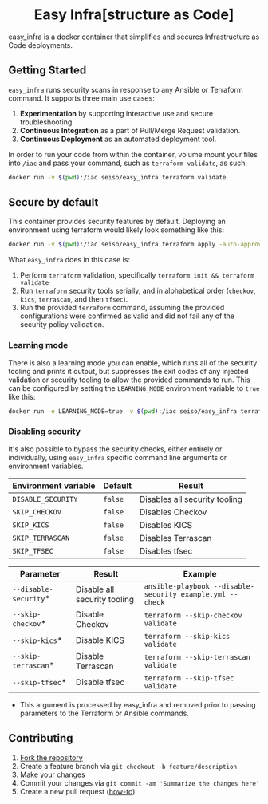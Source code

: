 <h1 align="center">Easy Infra[structure as Code]</h1>

easy_infra is a docker container that simplifies and secures Infrastructure as
Code deployments.

## Getting Started

`easy_infra` runs security scans in response to any Ansible or Terraform
command.  It supports three main use cases:

1. **Experimentation** by supporting interactive use and secure
   troubleshooting.
1. **Continuous Integration** as a part of Pull/Merge Request validation.
1. **Continuous Deployment** as an automated deployment tool.

In order to run your code from within the container, volume mount your files
into `/iac` and pass your command, such as `terraform validate`, as such:

```bash
docker run -v $(pwd):/iac seiso/easy_infra terraform validate
```

## Secure by default

This container provides security features by default.  Deploying an environment
using terraform would likely look something like this:

```bash
docker run -v $(pwd):/iac seiso/easy_infra terraform apply -auto-approve
```

What `easy_infra` does in this case is:
1. Perform `terraform` validation, specifically `terraform init && terraform
   validate`
1. Run `terraform` security tools serially, and in alphabetical order
   (`checkov`, `kics`, `terrascan`, and then `tfsec`).
1. Run the provided `terraform` command, assuming the provided configurations
   were confirmed as valid and did not fail any of the security policy
   validation.

### Learning mode

There is also a learning mode you can enable, which runs all of the security
tooling and prints it output, but suppresses the exit codes of any injected
validation or security tooling to allow the provided commands to run.  This can
be configured by setting the `LEARNING_MODE` environment variable to `true`
like this:

```bash
docker run -e LEARNING_MODE=true -v $(pwd):/iac seiso/easy_infra terraform apply -auto-approve
```

### Disabling security

It's also possible to bypass the security checks, either entirely or
individually, using `easy_infra` specific command line arguments or environment
variables.

| Environment variable | Default | Result                         |
|----------------------|---------|--------------------------------|
| `DISABLE_SECURITY`   | `false` | Disables all security tooling  |
| `SKIP_CHECKOV`       | `false` | Disables Checkov               |
| `SKIP_KICS`          | `false` | Disables KICS                  |
| `SKIP_TERRASCAN`     | `false` | Disables Terrascan             |
| `SKIP_TFSEC`         | `false` | Disables tfsec                 |

| Parameter              | Result                       | Example                                                   |
|------------------------|------------------------------|-----------------------------------------------------------|
| `--disable-security`\* | Disable all security tooling | `ansible-playbook --disable-security example.yml --check` |
| `--skip-checkov`\*     | Disable Checkov              | `terraform --skip-checkov validate`                       |
| `--skip-kics`\*        | Disable KICS                 | `terraform --skip-kics validate`                          |
| `--skip-terrascan`\*   | Disable Terrascan            | `terraform --skip-terrascan validate`                     |
| `--skip-tfsec`\*       | Disable tfsec                | `terraform --skip-tfsec validate`                         |

* This argument is processed by easy_infra and removed prior to passing
parameters to the Terraform or Ansible commands.

## Contributing

1. [Fork the repository](https://github.com/SeisoLLC/easy_infra/fork)
1. Create a feature branch via `git checkout -b feature/description`
1. Make your changes
1. Commit your changes via `git commit -am 'Summarize the changes here'`
1. Create a new pull request ([how-to](https://help.github.com/articles/creating-a-pull-request/))
